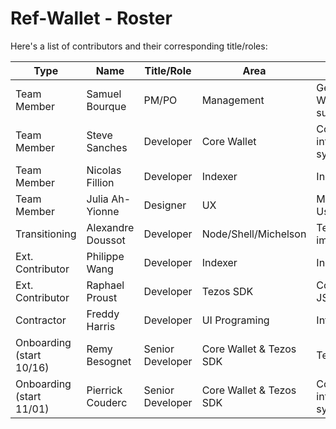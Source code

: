 # Ref-Wallet - Roster

Here's a list of contributors and their corresponding title/roles:

| Type | Name | Title/Role | Area | Description |
|--|--|--|--|--|
| Team Member | Samuel Bourque | PM/PO | Management | General oversight of Ref-Wallet Project and its subprojects/dependencies |
| Team Member | Steve Sanches | Developer | Core Wallet | Core development and integration of related systems and UX |
| Team Member | Nicolas Fillion | Developer | Indexer | Indexer improvements |
| Team Member | Julia Ah-Yionne | Designer | UX | Mockups, User flows, User feedback |
| Transitioning | Alexandre Doussot | Developer | Node/Shell/Michelson | Tezos Client, libclient improvements |
| Ext. Contributor | Philippe Wang | Developer | Indexer | Indexer improvements |
| Ext. Contributor | Raphael Proust | Developer | Tezos SDK | Compiling Tezos Client to JS |
| Contractor | Freddy Harris | Developer | UI Programing | Integrating UI to codebase |
| Onboarding (start 10/16) | Remy Besognet | Senior Developer | Core Wallet & Tezos SDK | Tezos SDK improvements |
| Onboarding (start 11/01) | Pierrick Couderc | Senior Developer | Core Wallet & Tezos SDK | Core development and integration of related systems |
